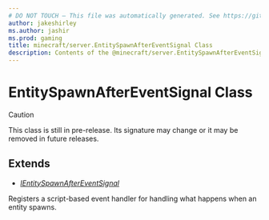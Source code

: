 ```yaml
---
# DO NOT TOUCH — This file was automatically generated. See https://github.com/mojang/minecraftapidocsgenerator to modify descriptions, examples, etc.
author: jakeshirley
ms.author: jashir
ms.prod: gaming
title: minecraft/server.EntitySpawnAfterEventSignal Class
description: Contents of the @minecraft/server.EntitySpawnAfterEventSignal class.
---
```

# EntitySpawnAfterEventSignal Class

> [!CAUTION]
> This class is still in pre-release.  Its signature may change or it may be removed in future releases.

## Extends
- [*IEntitySpawnAfterEventSignal*](IEntitySpawnAfterEventSignal.md)

Registers a script-based event handler for handling what happens when an entity spawns.

